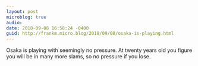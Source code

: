 ```yaml
---
layout: post
microblog: true
audio: 
date: 2018-09-08 16:58:24 -0400
guid: http://frankm.micro.blog/2018/09/08/osaka-is-playing.html
---
```

Osaka is playing with seemingly no pressure. At twenty years old you figure you will be in many more slams, so no pressure if you lose. 
